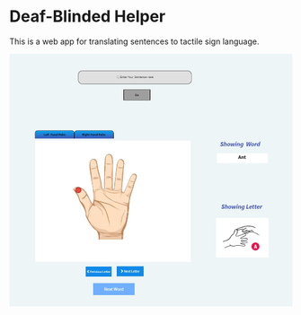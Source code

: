 # Deaf-Blinded Helper

This is a web app for translating sentences to tactile sign language.

![Deaf-Blinded](https://github.com/yasmin-mdn/Advanced-Progrmming/blob/main/Project/Mockfinal.jpg)
